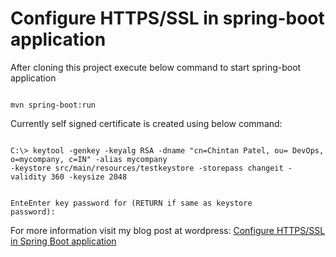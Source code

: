 # Configure HTTPS/SSL in spring-boot application

After cloning this project execute below command to start spring-boot application
<p>
<code>
mvn spring-boot:run
</code>
</p>

Currently self signed certificate is created using below command:

<p>
<code>
C:\> keytool -genkey -keyalg RSA -dname "cn=Chintan Patel, ou= DevOps, o=mycompany, c=IN" -alias mycompany
-keystore src/main/resources/testkeystore -storepass changeit -validity 360 -keysize 2048

EnteEnter key password for<mycompany> (RETURN if same as keystore password):
</code>
</p>

For more information visit my blog post at wordpress:
[Configure HTTPS/SSL in Spring Boot application](http://wp.me/p7zWEq-1d)


